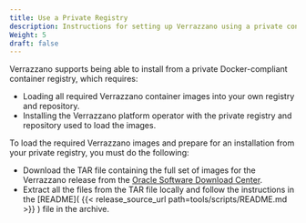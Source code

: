 ```yaml
---
title: Use a Private Registry
description: Instructions for setting up Verrazzano using a private container registry
Weight: 5
draft: false
---
```



Verrazzano supports being able to install from a private Docker-compliant container registry, which requires:

* Loading all required Verrazzano container images into your own registry and repository.
* Installing the Verrazzano platform operator with the private registry and repository used to load the images.

To load the required Verrazzano images and prepare for an installation from your private registry, you must do the following:

* Download the TAR file containing the full set of images for the Verrazzano release from the [Oracle Software Download Center](https://www.oracle.com/downloads/).
* Extract all the files from the TAR file locally and follow the instructions in the [README]( {{< release_source_url path=tools/scripts/README.md >}} )
  file in the archive.
